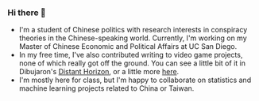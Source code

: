 ### Hi there 👋

 - I'm a student of Chinese politics with research interests in conspiracy theories in the Chinese-speaking world. Currently, I'm working on my Master of Chinese Economic and Political Affairs at UC San Diego.
 - In my free time, I've also contributed writing to video game projects, none of which really got off the ground. You can see a little bit of it in Dibujaron's [Distant Horizon](https://github.com/Dibujaron/DistantHorizonServer), or a little more [here](https://drive.google.com/drive/folders/1-X0Pzgc34DsInzH6nJt4oSig65ESQHkv?usp=drive_link).
 - I'm mostly here for class, but I'm happy to collaborate on statistics and machine learning projects related to China or Taiwan.

<!--
**WiJaMa/WiJaMa** is a ✨ _special_ ✨ repository because its `README.md` (this file) appears on your GitHub profile.

Here are some ideas to get you started:

- 🔭 I’m currently working on ...
- 🌱 I’m currently learning ...
- 👯 I’m looking to collaborate on ...
- 🤔 I’m looking for help with ...
- 💬 Ask me about ...
- 📫 How to reach me: ...
- 😄 Pronouns: ...
- ⚡ Fun fact: ...
-->
